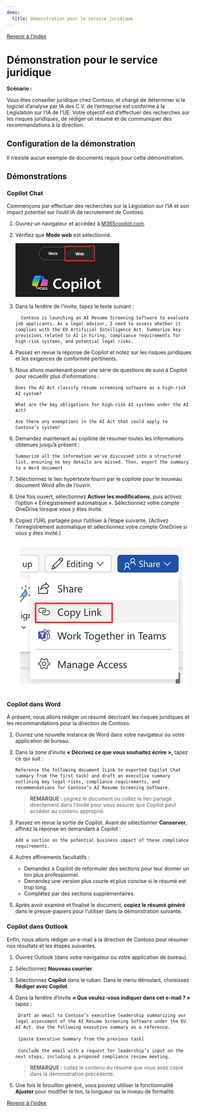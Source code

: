 ```yaml
---
demo:
  title: Démonstration pour le service juridique
---
```


[Revenir à l’index](https://microsoftlearning.github.io/MS-4021-Copilot-Immersion-Experience/)

# Démonstration pour le service juridique

**Scénario :**  

Vous êtes conseiller juridique chez Contoso, et chargé de déterminer si le logiciel d’analyse par IA des C.V. de l’entreprise est conforme à la Législation sur l’IA de l’UE. Votre objectif est d’effectuer des recherches sur les risques juridiques, de rédiger un résumé et de communiquer des recommandations à la direction.

## Configuration de la démonstration

Il n’existe aucun exemple de documents requis pour cette démonstration.

## Démonstrations

### Copilot Chat

Commençons par effectuer des recherches sur la Législation sur l’IA et son impact potentiel sur l’outil IA de recrutement de Contoso.

1. Ouvrez un navigateur et accédez à [M365copilot.com](https://m365copilot.com/).

1. Vérifiez que **Mode web** est sélectionné.

    ![Capture d’écran montrant l’onglet Mode web.](../Prompts/Media/web-mode.png)

1. Dans la fenêtre de l’invite, tapez le texte suivant :

    ```text
      Contoso is launching an AI Resume Screening Software to evaluate job applicants. As a legal advisor, I need to assess whether it complies with the EU Artificial Intelligence Act. Summarize key provisions related to AI in hiring, compliance requirements for high-risk systems, and potential legal risks.
    ```

1. Passez en revue la réponse de Copilot et notez sur les risques juridiques et les exigences de conformité pertinents.

1. Nous allons maintenant poser une série de questions de suivi à Copilot pour recueillir plus d’informations :

    ```text
    Does the AI Act classify resume screening software as a high-risk AI system?
    ```

    ```text
    What are the key obligations for high-risk AI systems under the AI Act?
    ```

    ```text
    Are there any exemptions in the AI Act that could apply to Contoso’s system?
    ```

1. Demandez maintenant au copilote de résumer toutes les informations obtenues jusqu’à présent :

    ```text
    Summarize all the information we've discussed into a structured list, ensuring no key details are missed. Then, export the summary to a Word document
    ```

1. Sélectionnez le lien hypertexte fourni par le copilote pour le nouveau document Word afin de l’ouvrir.

1. Une fois ouvert, sélectionnez **Activer les modifications**, puis activez l’option « Enregistrement automatique ». Sélectionnez votre compte OneDrive lorsque vous y êtes invité.

1. Copiez l’URL partagée pour l’utiliser à l’étape suivante. (Activez l’enregistrement automatique et sélectionnez votre compte OneDrive si vous y êtes invité.)

    ![Partagez un lien.](../Demos/Media/share-menu-with-copy-link-9fd1c60a.png)

### Copilot dans Word

À présent, nous allons rédiger un résumé décrivant les risques juridiques et les recommandations pour la direction de Contoso.

1. Ouvrez une nouvelle instance de Word dans votre navigateur ou votre application de bureau.

1. Dans la zone d’invite **« Décrivez ce que vous souhaitez écrire »,** tapez ce qui suit :

    ```text
    Reference the following document [Link to exported Copilot Chat summary from the first task] and draft an executive summary outlining key legal risks, compliance requirements, and recommendations for Contoso’s AI Resume Screening Software.
    ```

    > **REMARQUE :** joignez le document ou collez le lien partagé directement dans l’invite pour vous assurer que Copilot peut accéder au contenu approprié.

1. Passez en revue la sortie de Copilot. Avant de sélectionner **Conserver**, affinez la réponse en demandant à Copilot :

    ```text
    Add a section on the potential business impact of these compliance requirements.
    ```

1. Autres affinements facultatifs :

    - Demandez à Copilot de reformuler des sections pour leur donner un ton plus professionnel.
    - Demandez une version plus courte et plus concise si le résumé est trop long.
    - Complétez par des sections supplémentaires.

1. Après avoir examiné et finalisé le document, **copiez le résumé généré** dans le presse-papiers pour l’utiliser dans la démonstration suivante.

### Copilot dans Outlook

Enfin, nous allons rédiger un e-mail à la direction de Contoso pour résumer nos résultats et les étapes suivantes.

1. Ouvrez Outlook (dans votre navigateur ou votre application de bureau).

1. Sélectionnez **Nouveau courrier**.

1. Sélectionnez **Copilot** dans le ruban. Dans le menu déroulant, choisissez **Rédiger avec Copilot**.

1. Dans la fenêtre d’invite **« Que voulez-vous indiquer dans cet e-mail ? »** tapez :

   ```text
    Draft an email to Contoso’s executive leadership summarizing our legal assessment of the AI Resume Screening Software under the EU AI Act. Use the following executive summary as a reference.

    [paste Executive Summary from the previous task]

    Conclude the email with a request for leadership’s input on the next steps, including a proposed compliance review meeting.
   ```

    > **REMARQUE :** collez le contenu du résumé que vous avez copié dans la démonstration précédente.

1. Une fois le brouillon généré, vous pouvez utiliser la fonctionnalité **Ajuster** pour modifier le ton, la longueur ou le niveau de formalité.

[Revenir à l’index](https://microsoftlearning.github.io/MS-4021-Copilot-Immersion-Experience/)
